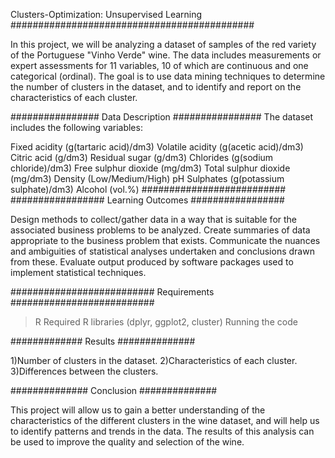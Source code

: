 Clusters-Optimization: Unsupervised Learning
############################################

In this project, we will be analyzing a dataset of samples of the red variety of the Portuguese "Vinho Verde" wine. The data includes measurements or expert assessments for 11 variables, 10 of which are continuous and one categorical (ordinal). The goal is to use data mining techniques to determine the number of clusters in the dataset, and to identify and report on the characteristics of each cluster.

################
Data Description
################
The dataset includes the following variables:

Fixed acidity (g(tartaric acid)/dm3)
Volatile acidity (g(acetic acid)/dm3)
Citric acid (g/dm3)
Residual sugar (g/dm3)
Chlorides (g(sodium chloride)/dm3)
Free sulphur dioxide (mg/dm3)
Total sulphur dioxide (mg/dm3)
Density (Low/Medium/High)
pH
Sulphates (g(potassium sulphate)/dm3)
Alcohol (vol.%)
##########################
#################
Learning Outcomes
#################

Design methods to collect/gather data in a way that is suitable for the associated business problems to be analyzed.
Create summaries of data appropriate to the business problem that exists.
Communicate the nuances and ambiguities of statistical analyses undertaken and conclusions drawn from these.
Evaluate output produced by software packages used to implement statistical techniques.

##########################
Requirements
##########################
>R
>Required R libraries (dplyr, ggplot2, cluster)
>Running the code

#############
Results
##############

1)Number of clusters in the dataset.
2)Characteristics of each cluster.
3)Differences between the clusters.

##############
Conclusion
##############

This project will allow us to gain a better understanding of the characteristics of the different clusters in the wine dataset, and will help us to identify patterns and trends in the data. The results of this analysis can be used to improve the quality and selection of the wine.
